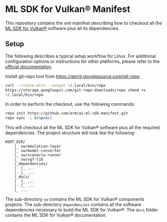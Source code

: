 <!--
SPDX-FileCopyrightText: Copyright 2025 Arm Limited and/or its affiliates <open-source-office@arm.com>
SPDX-License-Identifier: Apache-2.0
-->

# ML SDK for Vulkan® Manifest

This repository contains the xml manifest describing how to checkout all the [ML
SDK for Vulkan®](https://github.com/arm/ai-ml-sdk-for-vulkan) software plus all
its dependencies.

## Setup

The following describes a typical setup workflow for Linux. For additional configuration options or instructions for other platforms, please refer to the [official documentation](https://arm.github.io/ai-ml-sdk-for-vulkan/cloning.html).

Install git-repo tool from <https://gerrit.googlesource.com/git-repo>

```bash
curl --create-dirs --output ~/.local/bin/repo
https://storage.googleapis.com/git-repo-downloads/repo chmod +x
~/.local/bin/repo
```

In order to perform the checkout, use the following commands:

```bash
repo init https://github.com/arm/ai-ml-sdk-manifest.git
repo sync -j $(nproc)
```

This will checkout all the ML SDK for Vulkan® software plus all the required
dependencies. The project structure will look like the following:

```text
ROOT_DIR/
    |_ sw/emulation-layer
    |_ sw/model-converter
    |_ sw/scenario-runner
    |_ sw/vgf-lib
    |_dependencies/
    |  |_ ...
    |  |_ ...
    |_docs/
    |  |_ ...
    |  |_ ...
    |_ ...
```

The sub-directory `sw` contains the ML SDK for Vulkan® components projects. The
sub-directory `dependencies` contains all the software dependencies necessary to
build the ML SDK for Vulkan®. The `docs` folder contains the ML SDK for Vulkan®
documentation.
